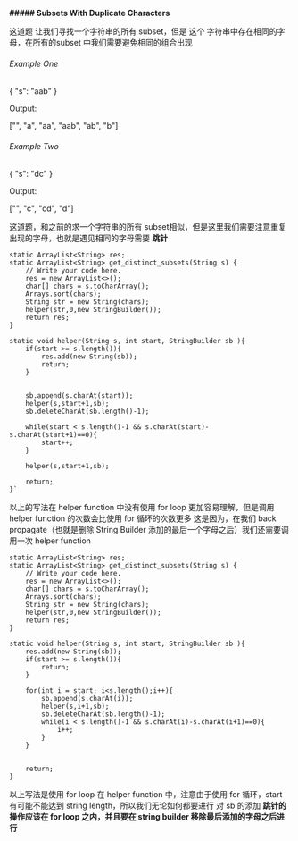 **##### Subsets With Duplicate Characters**

这道题 让我们寻找一个字符串的所有 subset，但是 这个 字符串中存在相同的字母，在所有的subset 中我们需要避免相同的组合出现

###### Example One

{
"s": "aab"
}

Output:

["", "a", "aa", "aab", "ab", "b"]

###### Example Two

{
"s": "dc"
}

Output:

["", "c", "cd", "d"]

这道题，和之前的求一个字符串的所有 subset相似，但是这里我们需要注意重复出现的字母，也就是遇见相同的字母需要 **跳针**



    static ArrayList<String> res;
    static ArrayList<String> get_distinct_subsets(String s) {
        // Write your code here.
        res = new ArrayList<>();
        char[] chars = s.toCharArray();
        Arrays.sort(chars);
        String str = new String(chars);
        helper(str,0,new StringBuilder());
        return res;
    }

    static void helper(String s, int start, StringBuilder sb ){
        if(start >= s.length()){
            res.add(new String(sb));
            return;
        }
        
        
        sb.append(s.charAt(start));
        helper(s,start+1,sb);
        sb.deleteCharAt(sb.length()-1);
        
        while(start < s.length()-1 && s.charAt(start)-s.charAt(start+1)==0){
            start++;
        }
        
        helper(s,start+1,sb);
        
        return;
    }`

以上的写法在 helper function 中没有使用 for loop 更加容易理解，但是调用 helper function 的次数会比使用 for 循环的次数更多
这是因为，在我们 back propagate（也就是删除 String Builder 添加的最后一个字母之后）我们还需要调用一次 helper function

    static ArrayList<String> res;
    static ArrayList<String> get_distinct_subsets(String s) {
        // Write your code here.
        res = new ArrayList<>();
        char[] chars = s.toCharArray();
        Arrays.sort(chars);
        String str = new String(chars);
        helper(str,0,new StringBuilder());
        return res;
    }
    
    static void helper(String s, int start, StringBuilder sb ){
        res.add(new String(sb));
        if(start >= s.length()){
            return;
        }
        
        for(int i = start; i<s.length();i++){
            sb.append(s.charAt(i));
            helper(s,i+1,sb);
            sb.deleteCharAt(sb.length()-1);
            while(i < s.length()-1 && s.charAt(i)-s.charAt(i+1)==0){
                i++;
            }
        }
        
        
        return;
    }

以上写法是使用 for loop 在 helper function 中，注意由于使用 for 循环，start 有可能不能达到 string length，所以我们无论如何都要进行 对 sb 的添加
**跳针的操作应该在 for loop 之内，并且要在 string builder  移除最后添加的字母之后进行**